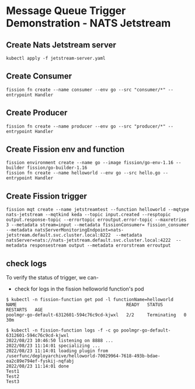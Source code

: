 # Message Queue Trigger Demonstration - NATS Jetstream

## Create Nats Jetstream server
```
kubectl apply -f jetstream-server.yaml
```
## Create Consumer

```
fission fn create --name consumer --env go --src "consumer/*" --entrypoint Handler 
```
## Create Producer

```
fission fn create --name producer --env go --src "producer/*" --entrypoint Handler 
```

## Create Fission env and function
```
fission environment create --name go --image fission/go-env-1.16 --builder fission/go-builder-1.16
fission fn create --name helloworld --env go --src hello.go --entrypoint Handler
```

## Create Fission trigger

```
fission mqt create --name jetstreamtest --function helloworld --mqtype nats-jetstream --mqtkind keda --topic input.created --resptopic output.response-topic --errortopic erroutput.error-topic --maxretries 3 --metadata stream=input --metadata fissionConsumer= fission_consumer --metadata natsServerMonitoringEndpoint=nats-jetstream.default.svc.cluster.local:8222  --metadata natsServer=nats://nats-jetstream.default.svc.cluster.local:4222  --metadata responsestream output --metadata errorstream erroutput
```

## check logs
To verify the status of trigger, we can- 

- check for logs in the fission helloworld function's pod

```
$ kubectl -n fission-function get pod -l functionName=helloworld
NAME                                          READY   STATUS        RESTARTS   AGE
poolmgr-go-default-6312601-594c76c9cd-kjwxl   2/2     Terminating   0          30m

$ kubectl -n fission-function logs -f -c go poolmgr-go-default-6312601-594c76c9cd-kjwxl
2022/08/23 10:46:50 listening on 8888 ...
2022/08/23 11:14:01 specializing ...
2022/08/23 11:14:01 loading plugin from /userfunc/deployarchive/helloworld-70029964-7618-493b-bdae-ea2c89e794ef-fyskij-nqfabj
2022/08/23 11:14:01 done
Test1
Test2
Test3
```


